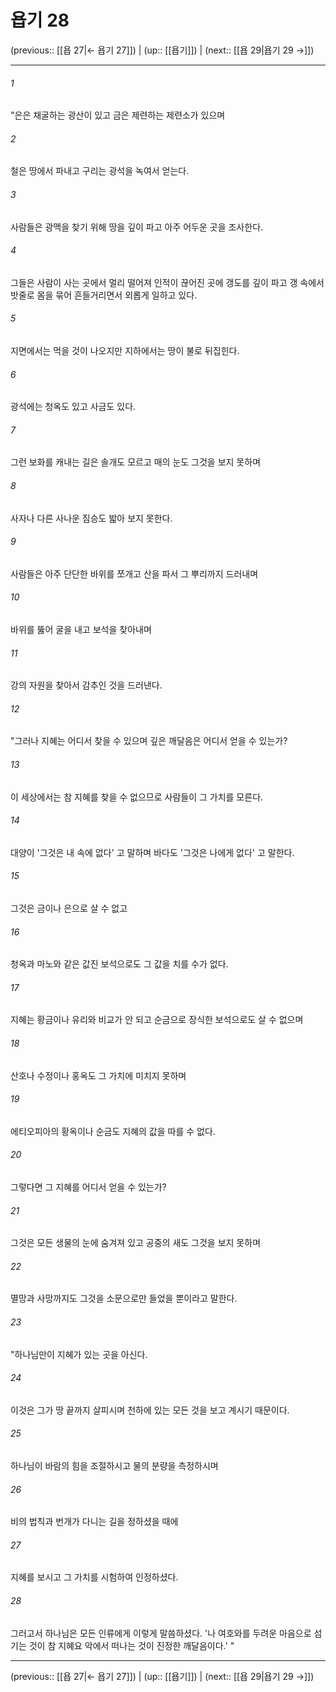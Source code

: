 # 욥기 28

(previous:: [[욥 27|← 욥기 27]]) | (up:: [[욥기]]) | (next:: [[욥 29|욥기 29 →]])

***




###### 1 

"은은 채굴하는 광산이 있고 금은 제련하는 제련소가 있으며 



###### 2 

철은 땅에서 파내고 구리는 광석을 녹여서 얻는다. 



###### 3 

사람들은 광맥을 찾기 위해 땅을 깊이 파고 아주 어두운 곳을 조사한다. 



###### 4 

그들은 사람이 사는 곳에서 멀리 떨어져 인적이 끊어진 곳에 갱도를 깊이 파고 갱 속에서 밧줄로 몸을 묶어 흔들거리면서 외롭게 일하고 있다. 



###### 5 

지면에서는 먹을 것이 나오지만 지하에서는 땅이 불로 뒤집힌다. 



###### 6 

광석에는 청옥도 있고 사금도 있다. 



###### 7 

그런 보화를 캐내는 길은 솔개도 모르고 매의 눈도 그것을 보지 못하며 



###### 8 

사자나 다른 사나운 짐승도 밟아 보지 못한다. 



###### 9 

사람들은 아주 단단한 바위를 쪼개고 산을 파서 그 뿌리까지 드러내며 



###### 10 

바위를 뚫어 굴을 내고 보석을 찾아내며 



###### 11 

강의 자원을 찾아서 감추인 것을 드러낸다. 



###### 12 

"그러나 지혜는 어디서 찾을 수 있으며 깊은 깨달음은 어디서 얻을 수 있는가? 



###### 13 

이 세상에서는 참 지혜를 찾을 수 없으므로 사람들이 그 가치를 모른다. 



###### 14 

대양이 '그것은 내 속에 없다' 고 말하며 바다도 '그것은 나에게 없다' 고 말한다. 



###### 15 

그것은 금이나 은으로 살 수 없고 



###### 16 

청옥과 마노와 같은 값진 보석으로도 그 값을 치를 수가 없다. 



###### 17 

지혜는 황금이나 유리와 비교가 안 되고 순금으로 장식한 보석으로도 살 수 없으며 



###### 18 

산호나 수정이나 홍옥도 그 가치에 미치지 못하며 



###### 19 

에티오피아의 황옥이나 순금도 지혜의 값을 따를 수 없다. 



###### 20 

그렇다면 그 지혜를 어디서 얻을 수 있는가? 



###### 21 

그것은 모든 생물의 눈에 숨겨져 있고 공중의 새도 그것을 보지 못하며 



###### 22 

멸망과 사망까지도 그것을 소문으로만 들었을 뿐이라고 말한다. 



###### 23 

"하나님만이 지혜가 있는 곳을 아신다. 



###### 24 

이것은 그가 땅 끝까지 살피시며 천하에 있는 모든 것을 보고 계시기 때문이다. 



###### 25 

하나님이 바람의 힘을 조절하시고 물의 분량을 측정하시며 



###### 26 

비의 법칙과 번개가 다니는 길을 정하셨을 때에 



###### 27 

지혜를 보시고 그 가치를 시험하여 인정하셨다. 



###### 28 

그러고서 하나님은 모든 인류에게 이렇게 말씀하셨다. '나 여호와를 두려운 마음으로 섬기는 것이 참 지혜요 악에서 떠나는 것이 진정한 깨달음이다.' "

***

(previous:: [[욥 27|← 욥기 27]]) | (up:: [[욥기]]) | (next:: [[욥 29|욥기 29 →]])
